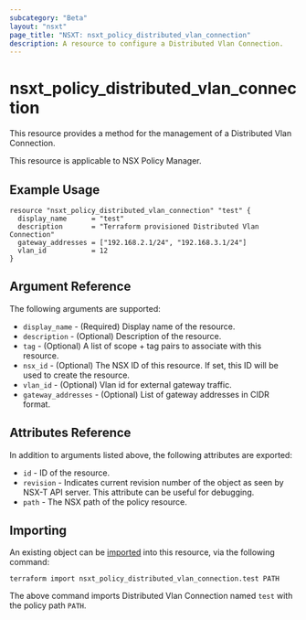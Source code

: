 ```yaml
---
subcategory: "Beta"
layout: "nsxt"
page_title: "NSXT: nsxt_policy_distributed_vlan_connection"
description: A resource to configure a Distributed Vlan Connection.
---
```


# nsxt_policy_distributed_vlan_connection

This resource provides a method for the management of a Distributed Vlan Connection.

This resource is applicable to NSX Policy Manager.

## Example Usage

```hcl
resource "nsxt_policy_distributed_vlan_connection" "test" {
  display_name      = "test"
  description       = "Terraform provisioned Distributed Vlan Connection"
  gateway_addresses = ["192.168.2.1/24", "192.168.3.1/24"]
  vlan_id           = 12
}
```

## Argument Reference

The following arguments are supported:

* `display_name` - (Required) Display name of the resource.
* `description` - (Optional) Description of the resource.
* `tag` - (Optional) A list of scope + tag pairs to associate with this resource.
* `nsx_id` - (Optional) The NSX ID of this resource. If set, this ID will be used to create the resource.
* `vlan_id` - (Optional) Vlan id for external gateway traffic.
* `gateway_addresses` - (Optional) List of gateway addresses in CIDR format.


## Attributes Reference

In addition to arguments listed above, the following attributes are exported:

* `id` - ID of the resource.
* `revision` - Indicates current revision number of the object as seen by NSX-T API server. This attribute can be useful for debugging.
* `path` - The NSX path of the policy resource.

## Importing

An existing object can be [imported][docs-import] into this resource, via the following command:

[docs-import]: https://www.terraform.io/cli/import

```
terraform import nsxt_policy_distributed_vlan_connection.test PATH
```

The above command imports Distributed Vlan Connection named `test` with the policy path `PATH`.
